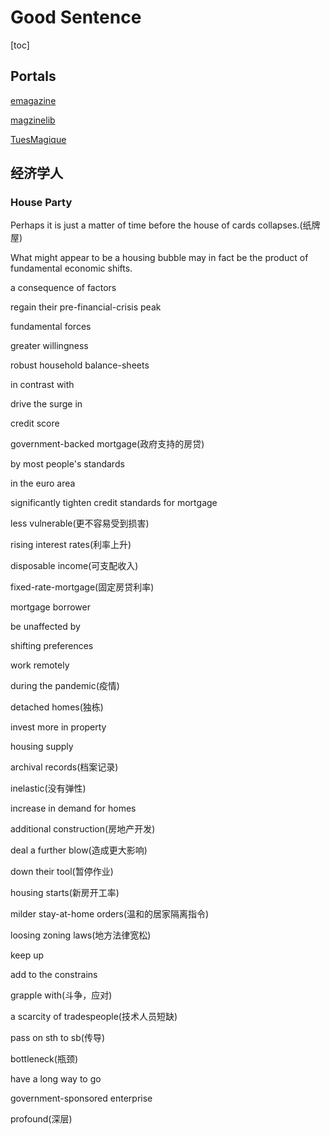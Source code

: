 # Good Sentence

[toc]

## Portals

[emagazine](https://freemagazinepdf.com/)

[magzinelib](https://magazinelib.com/)

[TuesMagique](https://space.bilibili.com/390189534)

## 经济学人

### House Party

Perhaps it is just a matter of time before the house of cards collapses.(纸牌屋)

What might appear to be a housing bubble may in fact be the product of fundamental economic shifts.

a consequence of factors

regain their pre-financial-crisis peak

fundamental forces 

greater willingness

robust household balance-sheets

in contrast with 

drive the surge in

credit score

government-backed mortgage(政府支持的房贷)

by most people's standards

in the euro area

significantly tighten credit standards for mortgage

less vulnerable(更不容易受到损害)

rising interest rates(利率上升)

disposable income(可支配收入)

fixed-rate-mortgage(固定房贷利率)

mortgage borrower

be unaffected by

shifting preferences

work remotely

during the pandemic(疫情)

detached homes(独栋)

invest more in property

housing supply

archival records(档案记录)

inelastic(没有弹性)

increase in demand for homes

additional construction(房地产开发)

deal a further blow(造成更大影响)

down their tool(暂停作业)

housing starts(新房开工率)

milder stay-at-home orders(温和的居家隔离指令)

loosing zoning laws(地方法律宽松)

keep up

add to the constrains

grapple with(斗争，应对)

a scarcity of tradespeople(技术人员短缺)

pass on sth to sb(传导)

bottleneck(瓶颈)

have a long way to go

government-sponsored enterprise

profound(深层)
